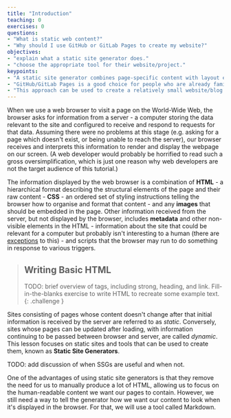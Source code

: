 ```yaml
---
title: "Introduction"
teaching: 0
exercises: 0
questions:
- "What is static web content?"
- "Why should I use GitHub or GitLab Pages to create my website?"
objectives:
- "explain what a static site generator does."
- "choose the appropriate tool for their website/project."
keypoints:
- "A static site generator combines page-specific content with layout elements and styling information to construct individual webpages."
- "GitHub/GitLab Pages is a good choice for people who are already familiar with Git and GitHub/GitLab."
- "This approach can be used to create a relatively small website/blog on a limited budget."
---
```


When we use a web browser to visit a page on the World-Wide Web,
the browser asks for information from a server -
a computer storing the data relevant to the site and configured to receive and respond to requests for that data.
Assuming there were no problems at this stage
(e.g. asking for a page which doesn't exist, or being unable to reach the server),
our browser receives and interprets this information
to render and display the webpage on our screen.
(A web developer would probably be horrified to read such a gross oversimplification,
which is just one reason why
web developers are not the target audience of this tutorial.)

The information displayed by the web browser is a combination of
**HTML** - a hierarchical format describing the structural elements of the page and their raw content -
**CSS** - an ordered set of styling instructions telling the browser how to organise and format that content -
and any **images** that should be embedded in the page.
Other information received from the server,
but not displayed by the browser,
includes **metadata** and other non-visible elements in the HTML -
information about the site that could be relevant for a computer
but probably isn't interesting to a human
(there are [exceptions][qwantz-easter-egg-ext] to this) -
and scripts that the browser may run to do something
in response to various triggers.

> ## Writing Basic HTML
>
> TODO: brief overview of tags,
> including strong, heading, and link.
> Fill-in-the-blanks exercise to write HTML to recreate some example text.
{: .challenge }

Sites consisting of pages whose content doesn't change
after that initial information is received by the server
are referred to as _static_.
Conversely, sites whose pages can be updated after loading,
with information continuing to be passed between browser and server,
are called _dynamic_.
This lesson focuses on static sites and tools that can be used to create them,
known as **Static Site Generators**.

TODO: add discussion of when SSGs are useful and when not.

One of the advantages of using static site generators is that
they remove the need for us to manually produce a lot of HTML,
allowing us to focus on the human-readable content we want our pages to contain.
However, we still need a way to tell the generator how we want our content
to look when it's displayed in the browser.
For that, we will use a tool called Markdown.

[qwantz-easter-egg-ext]: https://chrome.google.com/webstore/detail/dinosaur-comics-easter-eg/bojkkeeefjmeogpgnlomodfkkfkfhabj

